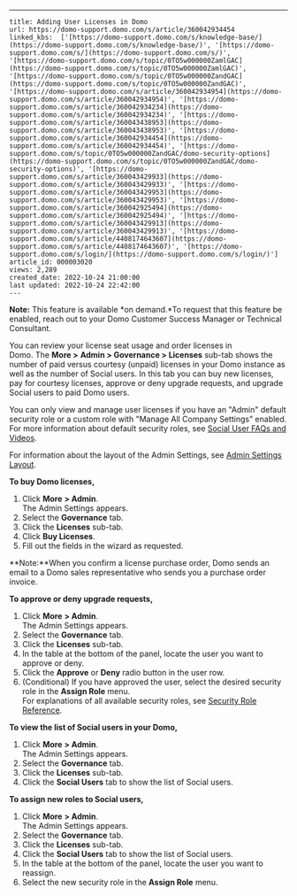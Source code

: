 ---
    title: Adding User Licenses in Domo
    url: https://domo-support.domo.com/s/article/360042934454
    linked_kbs:  ['[https://domo-support.domo.com/s/knowledge-base/](https://domo-support.domo.com/s/knowledge-base/)', '[https://domo-support.domo.com/s/](https://domo-support.domo.com/s/)', '[https://domo-support.domo.com/s/topic/0TO5w000000ZamlGAC](https://domo-support.domo.com/s/topic/0TO5w000000ZamlGAC)', '[https://domo-support.domo.com/s/topic/0TO5w000000ZandGAC](https://domo-support.domo.com/s/topic/0TO5w000000ZandGAC)', '[https://domo-support.domo.com/s/article/360042934954](https://domo-support.domo.com/s/article/360042934954)', '[https://domo-support.domo.com/s/article/360042934234](https://domo-support.domo.com/s/article/360042934234)', '[https://domo-support.domo.com/s/article/360043438953](https://domo-support.domo.com/s/article/360043438953)', '[https://domo-support.domo.com/s/article/360042934454](https://domo-support.domo.com/s/article/360042934454)', '[https://domo-support.domo.com/s/topic/0TO5w000000ZandGAC/domo-security-options](https://domo-support.domo.com/s/topic/0TO5w000000ZandGAC/domo-security-options)', '[https://domo-support.domo.com/s/article/360043429933](https://domo-support.domo.com/s/article/360043429933)', '[https://domo-support.domo.com/s/article/360043429953](https://domo-support.domo.com/s/article/360043429953)', '[https://domo-support.domo.com/s/article/360042925494](https://domo-support.domo.com/s/article/360042925494)', '[https://domo-support.domo.com/s/article/360043429913](https://domo-support.domo.com/s/article/360043429913)', '[https://domo-support.domo.com/s/article/4408174643607](https://domo-support.domo.com/s/article/4408174643607)', '[https://domo-support.domo.com/s/login/](https://domo-support.domo.com/s/login/)']
    article_id: 000003020
    views: 2,289
    created_date: 2022-10-24 21:00:00
    last updated: 2022-10-24 22:42:00
    ---





 


**Note:** This feature is available *on demand.*To request that this feature be enabled, reach out to your Domo Customer Success Manager or Technical Consultant.






You can review your license seat usage and order licenses in Domo. The **More >** **Admin > Governance > Licenses** sub-tab shows the number of paid versus courtesy (unpaid) licenses in your Domo instance as well as the number of Social users. In this tab you can buy new licenses, pay for courtesy licenses, approve or deny upgrade requests, and upgrade Social users to paid Domo users.  


You can only view and manage user licenses if you have an "Admin" default security role or a custom role with "Manage All Company Settings" enabled. For more information about default security roles, see [Social User FAQs and Videos](/s/article/360042934954 "Security Role Reference").


For information about the layout of the Admin Settings, see [Admin Settings Layout](/s/article/360042934234 "Admin Settings Layout").


**To buy Domo licenses,**


1. Click **More** **> Admin**.  
The Admin Settings appears.
2. Select the **Governance** tab.
3. Click the **Licenses** sub-tab.
4. Click **Buy Licenses**.
5. Fill out the fields in the wizard as requested.




 


**Note:**When you confirm a license purchase order, Domo sends an email to a Domo sales representative who sends you a purchase order invoice.  



**To approve or deny upgrade requests,**


1. Click **More** **> Admin**.  
The Admin Settings appears.
2. Select the **Governance** tab.
3. Click the **Licenses** sub-tab.
4. In the table at the bottom of the panel, locate the user you want to approve or deny.
5. Click the **Approve** or **Deny** radio button in the user row.
6. (Conditional) If you have approved the user, select the desired security role in the **Assign Role** menu.  
For explanations of all available security roles, see [Security Role Reference](/s/article/360043438953 "Security Role Reference").


**To view the list of Social users in your Domo,**


1. Click **More** **> Admin**.  
The Admin Settings appears.
2. Select the **Governance** tab.
3. Click the **Licenses** sub-tab.
4. Click the **Social Users** tab to show the list of Social users.


**To assign new roles to Social users,**


1. Click **More** **> Admin**.  
The Admin Settings appears.
2. Select the **Governance** tab.
3. Click the **Licenses** sub-tab.
4. Click the **Social Users** tab to show the list of Social users.
5. In the table at the bottom of the panel, locate the user you want to reassign.
6. Select the new security role in the **Assign Role** menu.
